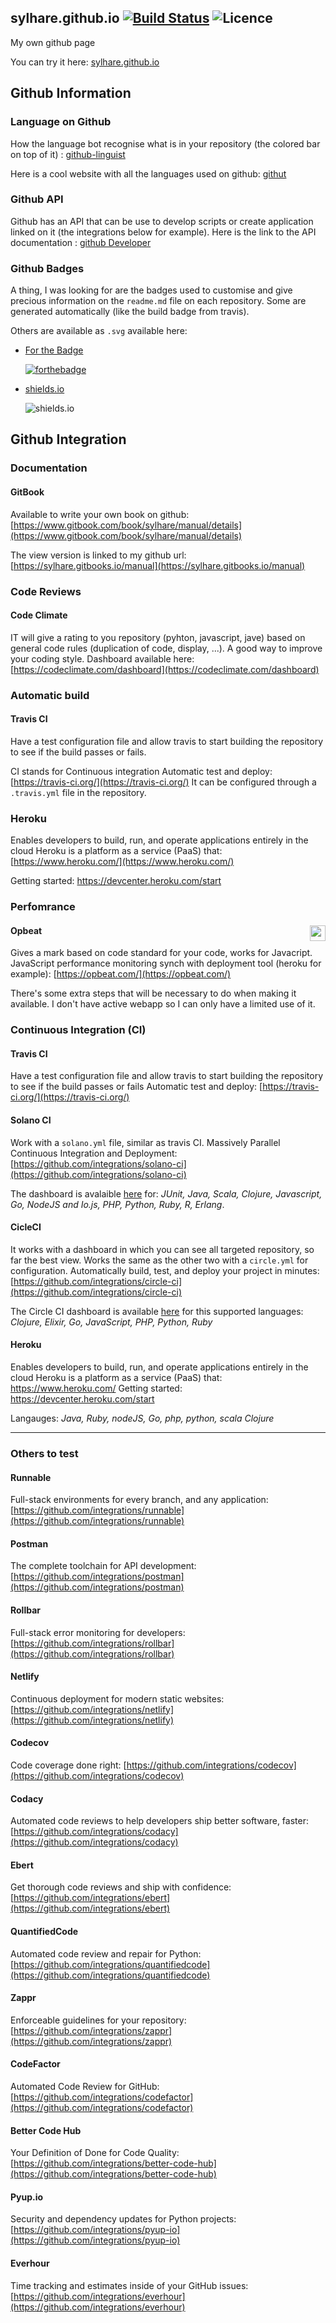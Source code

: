 ## sylhare.github.io [![Build Status](https://travis-ci.org/Sylhare/sylhare.github.io.svg?branch=master)](https://travis-ci.org/Sylhare/sylhare.github.io) ![Licence](https://img.shields.io/badge/license-MIT-blue.svg)
My own github page

You can try it here: [sylhare.github.io](https://sylhare.github.io/index.html)

## Github Information 
### Language on Github

How the language bot recognise what is in your repository (the colored bar on top of it) : [github-linguist](https://github.com/github/linguist/blob/master/lib/linguist/languages.yml)

Here is a cool website with all the languages used on github: [githut](http://githut.info/)

### Github API

Github has an API that can be use to develop scripts  or create application linked on it (the integrations below for example).
Here is the link to the API documentation : [github Developer](https://developer.github.com/v3/)

### Github Badges


A thing, I was looking for are the badges used to customise and give precious information on the `readme.md` file on each repository. Some are generated automatically (like the build badge from travis).

Others are available as `.svg` available here:

- [For the Badge](https://forthebadge.com/)

	[![forthebadge](http://forthebadge.com/images/badges/60-percent-of-the-time-works-every-time.svg)](http://forthebadge.com)

- [shields.io](http://shields.io/) 

	![shields.io](https://img.shields.io/dub/dd/vibe-d.svg)

## Github Integration

### Documentation
#### GitBook
Available to write your own book on github: [https://www.gitbook.com/book/sylhare/manual/details](https://www.gitbook.com/book/sylhare/manual/details)

The view version is linked to my github url: [https://sylhare.gitbooks.io/manual](https://sylhare.gitbooks.io/manual)

### Code Reviews
#### Code Climate
IT will give a rating to you repository (pyhton, javascript, jave) based on general code rules (duplication of code, display, ...). A good way to improve your coding style.
Dashboard available here: [https://codeclimate.com/dashboard](https://codeclimate.com/dashboard)

### Automatic build
#### Travis CI
Have a test configuration file and allow travis to start building the repository to see if the build passes or fails.

CI stands for Continuous integration
Automatic test and deploy: [https://travis-ci.org/](https://travis-ci.org/)
It can be configured through a `.travis.yml` file in the repository.

### Heroku
Enables developers to build, run, and operate applications entirely in the cloud
Heroku is a platform as a service (PaaS) that: [https://www.heroku.com/](https://www.heroku.com/)

Getting started: [https://devcenter.heroku.com/start ](https://devcenter.heroku.com/start )


### Perfomrance
#### Opbeat <a href="https://opbeat.com" title="Opbeat"><img src="http://opbeat-brand-assets.s3-website-us-east-1.amazonaws.com/svg/logo/logo.svg" align="right" height="25px"></a>
Gives a mark based on code standard for your code, works for Javacript.
JavaScript performance monitoring synch with deployment tool (heroku for example): [https://opbeat.com/](https://opbeat.com/)

There's some extra steps that will be necessary to do when making it available. I don't have active webapp so I can only have a limited use of it.


### Continuous Integration (CI)
#### Travis CI
Have a test configuration file and allow travis to start building the repository to see if the build passes or fails
Automatic test and deploy: [https://travis-ci.org/](https://travis-ci.org/)

#### Solano CI
Work with a `solano.yml` file, similar as travis CI.
Massively Parallel Continuous Integration and Deployment: [https://github.com/integrations/solano-ci](https://github.com/integrations/solano-ci)

The dashboard is avalaible [here](https://ci.solanolabs.com/#) for: *JUnit, Java, Scala, Clojure, Javascript, Go, NodeJS and Io.js, PHP, Python, Ruby, R, Erlang*.

#### CicleCI
It works with a dashboard in which you can see all targeted repository, so far the best view. Works the same as the other two with a `circle.yml` for configuration.
Automatically build, test, and deploy your project in minutes: [https://github.com/integrations/circle-ci](https://github.com/integrations/circle-ci)

The Circle CI dashboard is available [here](https://circleci.com/dashboard) for this supported languages: *Clojure, Elixir, Go, JavaScript, PHP, Python, Ruby*

#### Heroku
Enables developers to build, run, and operate applications entirely in the cloud
Heroku is a platform as a service (PaaS) that: https://www.heroku.com/
Getting started: https://devcenter.heroku.com/start 

Langauges: *Java, Ruby, nodeJS, Go, php, python, scala Clojure*

---
### Others to test
#### Runnable
Full-stack environments for every branch, and any application: [https://github.com/integrations/runnable](https://github.com/integrations/runnable)

#### Postman
The complete toolchain for API development: [https://github.com/integrations/postman](https://github.com/integrations/postman)

#### Rollbar
Full-stack error monitoring for developers: [https://github.com/integrations/rollbar](https://github.com/integrations/rollbar)

#### Netlify
Continuous deployment for modern static websites: [https://github.com/integrations/netlify](https://github.com/integrations/netlify)

#### Codecov
Code coverage done right: [https://github.com/integrations/codecov](https://github.com/integrations/codecov)

#### Codacy
Automated code reviews to help developers ship better software, faster: [https://github.com/integrations/codacy](https://github.com/integrations/codacy)

#### Ebert
Get thorough code reviews and ship with confidence: [https://github.com/integrations/ebert](https://github.com/integrations/ebert)

#### QuantifiedCode
Automated code review and repair for Python: [https://github.com/integrations/quantifiedcode](https://github.com/integrations/quantifiedcode)

#### Zappr
Enforceable guidelines for your repository: [https://github.com/integrations/zappr](https://github.com/integrations/zappr)

#### CodeFactor
Automated Code Review for GitHub: [https://github.com/integrations/codefactor](https://github.com/integrations/codefactor)

#### Better Code Hub
Your Definition of Done for Code Quality: [https://github.com/integrations/better-code-hub](https://github.com/integrations/better-code-hub)

#### Pyup.io
Security and dependency updates for Python projects: [https://github.com/integrations/pyup-io](https://github.com/integrations/pyup-io)

#### Everhour
Time tracking and estimates inside of your GitHub issues: [https://github.com/integrations/everhour](https://github.com/integrations/everhour)
